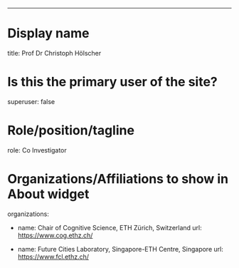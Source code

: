 ---
# Display name
title: Prof Dr Christoph Hölscher

# Is this the primary user of the site?
superuser: false

# Role/position/tagline
role: Co Investigator

# Organizations/Affiliations to show in About widget
organizations:

- name: Chair of Cognitive Science, ETH Zürich, Switzerland
  url: https://www.cog.ethz.ch/

- name: Future Cities Laboratory, Singapore-ETH Centre, Singapore
  url: https://www.fcl.ethz.ch/


